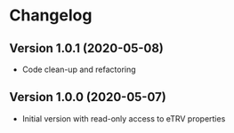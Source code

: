 # Changelog
## Version 1.0.1 (2020-05-08)
 - Code clean-up and refactoring
## Version 1.0.0 (2020-05-07)
 - Initial version with read-only access to eTRV properties